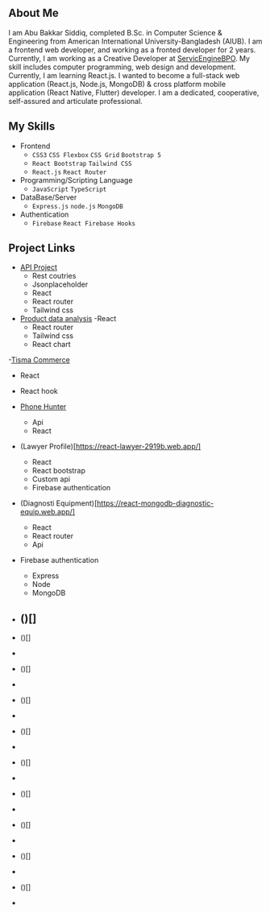 ## About Me  

I am Abu Bakkar Siddiq, completed B.Sc. in Computer Science & Engineering from American International University-Bangladesh (AIUB). I am a frontend web developer, and working as a fronted developer for 2 years. Currently, I am working as a Creative Developer at [ServicEngineBPO](https://sebpo.com/). My skill includes computer programming, web design and development. Currently, I am learning React.js. I wanted to become a full-stack web application (React.js, Node.js, MongoDB) & cross platform mobile application (React Native, Flutter) developer. I am a dedicated, cooperative, self-assured and articulate professional.

## My Skills
- Frontend
  - `CSS3` `CSS Flexbox` `CSS Grid` `Bootstrap 5`
  - `React Bootstrap` `Tailwind CSS`
  - `React.js` `React Router`
- Programming/Scripting Language
  - `JavaScript` `TypeScript`
- DataBase/Server
  - `Express.js` `node.js` `MongoDB` 
- Authentication
  - `Firebase` `React Firebase Hooks`

## Project Links
- [API Project](https://react-router-with-tailwind.netlify.app/)
  - Rest coutries
  - Jsonplaceholder
  - React
  - React router
  - Tailwind css
- [Product data analysis](https://product-data-analysis.netlify.app/)
  -React
  - React router
  - Tailwind css
  - React chart
 
-[Tisma Commerce](https://tisma-commerece.netlify.app/)
  - React
  - React hook
 
- [Phone Hunter](https://phone-hunter.netlify.app/)
  - Api
  - React
 
- (Lawyer Profile)[https://react-lawyer-2919b.web.app/]
  - React
  - React bootstrap
  - Custom api
  - Firebase authentication
 
- (Diagnosti Equipment)[https://react-mongodb-diagnostic-equip.web.app/]
  - React
  - React router
  - Api
- Firebase authentication
  - Express
  - Node
  - MongoDB
- ()[]
  - 
 - ()[]
  - 
 - ()[]
  - 
 - ()[]
  - 
 - ()[]
  - 
 - ()[]
  - 
 - ()[]
  - 
 - ()[]
  - 
 - ()[]
  - 
 - ()[]
  - 
<!--
**ab-siddiq/ab-siddiq** is a ✨ _special_ ✨ repository because its `README.md` (this file) appears on your GitHub profile.

Here are some ideas to get you started:

- 🔭 I’m currently working on ...
- 🌱 I’m currently learning ...
- 👯 I’m looking to collaborate on ...
- 🤔 I’m looking for help with ...
- 💬 Ask me about ...
- 📫 How to reach me: ...
- 😄 Pronouns: ...
- ⚡ Fun fact: ...
-->
